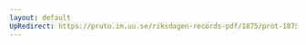```yaml
---
layout: default
UpRedirect: https://pruto.im.uu.se/riksdagen-records-pdf/1875/prot-1875--ak--043/prot-1875--ak--043_025.pdf
---
```

